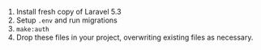 1. Install fresh copy of Laravel 5.3
2. Setup `.env` and run migrations
3. `make:auth`
4. Drop these files in your project, overwriting existing files as necessary.
